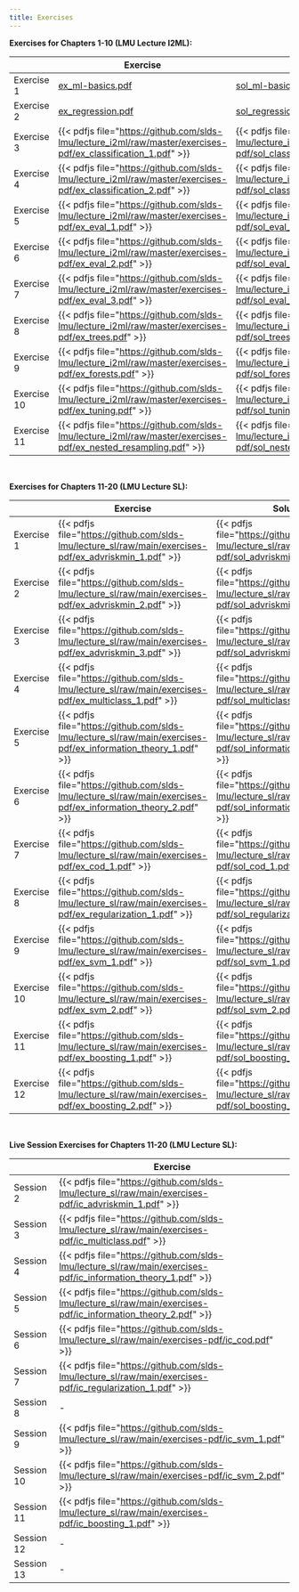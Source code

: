 ```yaml
---
title: Exercises
---
```


__Exercises for Chapters 1-10 (LMU Lecture I2ML):__

|            | Exercise    | Solution |          |
| ---------| -------------- | -------------| -------------|
| Exercise 1 | [ex_ml-basics.pdf](https://github.com/slds-lmu/lecture_i2ml/raw/master/exercises-pdf/ex_ml-basics.pdf) | [sol_ml-basics.pdf](https://github.com/slds-lmu/lecture_i2ml/raw/master/exercises-pdf/sol_ml-basics.pdf) |          |
| Exercise 2 | [ex_regression.pdf](https://github.com/slds-lmu/lecture_i2ml/raw/master/exercises-pdf/ex_regression.pdf) | [sol_regression.pdf](https://github.com/slds-lmu/lecture_i2ml/raw/master/exercises-pdf/sol_regression.pdf) | [sol_regression_py.ipynb](https://github.com/slds-lmu/lecture_i2ml/blob/master/exercises/supervised-regression/sol_regression_py.ipynb) | 
| Exercise 3 | {{< pdfjs file="https://github.com/slds-lmu/lecture_i2ml/raw/master/exercises-pdf/ex_classification_1.pdf" >}} | {{< pdfjs file="https://github.com/slds-lmu/lecture_i2ml/raw/master/exercises-pdf/sol_classification_1.pdf" >}} |          |
| Exercise 4 | {{< pdfjs file="https://github.com/slds-lmu/lecture_i2ml/raw/master/exercises-pdf/ex_classification_2.pdf" >}} | {{< pdfjs file="https://github.com/slds-lmu/lecture_i2ml/raw/master/exercises-pdf/sol_classification_2.pdf" >}} | [sol_classification_2_py.ipynb](https://github.com/slds-lmu/lecture_i2ml/blob/master/exercises/supervised-classification/sol_classification_2_py.ipynb) |
| Exercise 5 | {{< pdfjs file="https://github.com/slds-lmu/lecture_i2ml/raw/master/exercises-pdf/ex_eval_1.pdf" >}} | {{< pdfjs file="https://github.com/slds-lmu/lecture_i2ml/raw/master/exercises-pdf/sol_eval_1.pdf" >}} |          |
| Exercise 6 | {{< pdfjs file="https://github.com/slds-lmu/lecture_i2ml/raw/master/exercises-pdf/ex_eval_2.pdf" >}} | {{< pdfjs file="https://github.com/slds-lmu/lecture_i2ml/raw/master/exercises-pdf/sol_eval_2.pdf" >}} |          |
| Exercise 7 | {{< pdfjs file="https://github.com/slds-lmu/lecture_i2ml/raw/master/exercises-pdf/ex_eval_3.pdf" >}} | {{< pdfjs file="https://github.com/slds-lmu/lecture_i2ml/raw/master/exercises-pdf/sol_eval_3.pdf" >}} |          |
| Exercise 8 | {{< pdfjs file="https://github.com/slds-lmu/lecture_i2ml/raw/master/exercises-pdf/ex_trees.pdf" >}} | {{< pdfjs file="https://github.com/slds-lmu/lecture_i2ml/raw/master/exercises-pdf/sol_trees.pdf" >}} |          |
| Exercise 9 | {{< pdfjs file="https://github.com/slds-lmu/lecture_i2ml/raw/master/exercises-pdf/ex_forests.pdf" >}} | {{< pdfjs file="https://github.com/slds-lmu/lecture_i2ml/raw/master/exercises-pdf/sol_forests.pdf" >}} |          |
| Exercise 10 | {{< pdfjs file="https://github.com/slds-lmu/lecture_i2ml/raw/master/exercises-pdf/ex_tuning.pdf" >}} | {{< pdfjs file="https://github.com/slds-lmu/lecture_i2ml/raw/master/exercises-pdf/sol_tuning.pdf" >}} |          |
| Exercise 11 | {{< pdfjs file="https://github.com/slds-lmu/lecture_i2ml/raw/master/exercises-pdf/ex_nested_resampling.pdf" >}} | {{< pdfjs file="https://github.com/slds-lmu/lecture_i2ml/raw/master/exercises-pdf/sol_nested_resampling.pdf" >}} |          |

<br>

__Exercises for Chapters 11-20 (LMU Lecture SL):__

|            | Exercise    | Solution |
| ---------| -------------- | -------------|
| Exercise 1 | {{< pdfjs file="https://github.com/slds-lmu/lecture_sl/raw/main/exercises-pdf/ex_advriskmin_1.pdf" >}} | {{< pdfjs file="https://github.com/slds-lmu/lecture_sl/raw/main/exercises-pdf/sol_advriskmin_1.pdf" >}} |
| Exercise 2 | {{< pdfjs file="https://github.com/slds-lmu/lecture_sl/raw/main/exercises-pdf/ex_advriskmin_2.pdf" >}} | {{< pdfjs file="https://github.com/slds-lmu/lecture_sl/raw/main/exercises-pdf/sol_advriskmin_2.pdf" >}} |
| Exercise 3 | {{< pdfjs file="https://github.com/slds-lmu/lecture_sl/raw/main/exercises-pdf/ex_advriskmin_3.pdf" >}} | {{< pdfjs file="https://github.com/slds-lmu/lecture_sl/raw/main/exercises-pdf/sol_advriskmin_3.pdf" >}} |
| Exercise 4 | {{< pdfjs file="https://github.com/slds-lmu/lecture_sl/raw/main/exercises-pdf/ex_multiclass_1.pdf" >}} | {{< pdfjs file="https://github.com/slds-lmu/lecture_sl/raw/main/exercises-pdf/sol_multiclass_1.pdf" >}} |
| Exercise 5 | {{< pdfjs file="https://github.com/slds-lmu/lecture_sl/raw/main/exercises-pdf/ex_information_theory_1.pdf" >}} | {{< pdfjs file="https://github.com/slds-lmu/lecture_sl/raw/main/exercises-pdf/sol_information_theory_1.pdf" >}} |
| Exercise 6 | {{< pdfjs file="https://github.com/slds-lmu/lecture_sl/raw/main/exercises-pdf/ex_information_theory_2.pdf" >}} | {{< pdfjs file="https://github.com/slds-lmu/lecture_sl/raw/main/exercises-pdf/sol_information_theory_2.pdf" >}} |
| Exercise 7 | {{< pdfjs file="https://github.com/slds-lmu/lecture_sl/raw/main/exercises-pdf/ex_cod_1.pdf" >}} | {{< pdfjs file="https://github.com/slds-lmu/lecture_sl/raw/main/exercises-pdf/sol_cod_1.pdf" >}} |
| Exercise 8 | {{< pdfjs file="https://github.com/slds-lmu/lecture_sl/raw/main/exercises-pdf/ex_regularization_1.pdf" >}} | {{< pdfjs file="https://github.com/slds-lmu/lecture_sl/raw/main/exercises-pdf/sol_regularization_1.pdf" >}} |
| Exercise 9 | {{< pdfjs file="https://github.com/slds-lmu/lecture_sl/raw/main/exercises-pdf/ex_svm_1.pdf" >}} | {{< pdfjs file="https://github.com/slds-lmu/lecture_sl/raw/main/exercises-pdf/sol_svm_1.pdf" >}} |
| Exercise 10 | {{< pdfjs file="https://github.com/slds-lmu/lecture_sl/raw/main/exercises-pdf/ex_svm_2.pdf" >}} | {{< pdfjs file="https://github.com/slds-lmu/lecture_sl/raw/main/exercises-pdf/sol_svm_2.pdf" >}} |
| Exercise 11 | {{< pdfjs file="https://github.com/slds-lmu/lecture_sl/raw/main/exercises-pdf/ex_boosting_1.pdf" >}} | {{< pdfjs file="https://github.com/slds-lmu/lecture_sl/raw/main/exercises-pdf/sol_boosting_1.pdf" >}} |
| Exercise 12 | {{< pdfjs file="https://github.com/slds-lmu/lecture_sl/raw/main/exercises-pdf/ex_boosting_2.pdf" >}} | {{< pdfjs file="https://github.com/slds-lmu/lecture_sl/raw/main/exercises-pdf/sol_boosting_2.pdf" >}} |

<br>

__Live Session Exercises for Chapters 11-20 (LMU Lecture SL):__

|            | Exercise    | 
| ---------| -------------- | 
|Session 2| {{< pdfjs file="https://github.com/slds-lmu/lecture_sl/raw/main/exercises-pdf/ic_advriskmin_1.pdf" >}} | 
|Session 3| {{< pdfjs file="https://github.com/slds-lmu/lecture_sl/raw/main/exercises-pdf/ic_multiclass.pdf" >}} | 
|Session 4| {{< pdfjs file="https://github.com/slds-lmu/lecture_sl/raw/main/exercises-pdf/ic_information_theory_1.pdf" >}} | 
|Session 5| {{< pdfjs file="https://github.com/slds-lmu/lecture_sl/raw/main/exercises-pdf/ic_information_theory_2.pdf" >}} | 
|Session 6| {{< pdfjs file="https://github.com/slds-lmu/lecture_sl/raw/main/exercises-pdf/ic_cod.pdf" >}} | 
|Session 7| {{< pdfjs file="https://github.com/slds-lmu/lecture_sl/raw/main/exercises-pdf/ic_regularization_1.pdf" >}} | 
|Session 8| - | 
|Session 9| {{< pdfjs file="https://github.com/slds-lmu/lecture_sl/raw/main/exercises-pdf/ic_svm_1.pdf" >}} | 
|Session 10| {{< pdfjs file="https://github.com/slds-lmu/lecture_sl/raw/main/exercises-pdf/ic_svm_2.pdf" >}} | 
|Session 11| {{< pdfjs file="https://github.com/slds-lmu/lecture_sl/raw/main/exercises-pdf/ic_boosting_1.pdf" >}} | 
|Session 12| - | 
|Session 13| - | 


